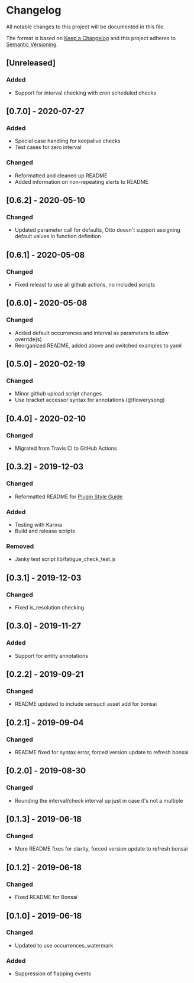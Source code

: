 # Changelog
All notable changes to this project will be documented in this file.

The format is based on [Keep a Changelog](http://keepachangelog.com/en/1.0.0/)
and this project adheres to [Semantic
Versioning](http://semver.org/spec/v2.0.0.html).

## [Unreleased]

### Added
- Support for interval checking with cron scheduled checks

## [0.7.0] - 2020-07-27

### Added
- Special case handling for keepalive checks
- Test cases for zero interval

### Changed
- Reformatted and cleaned up README
- Added information on non-repeating alerts to README

## [0.6.2] - 2020-05-10

### Changed
- Updated parameter call for defaults, Otto doesn't support assigning default values in function definition

## [0.6.1] - 2020-05-08

### Changed
- Fixed releast to use all github actions, no included scripts

## [0.6.0] - 2020-05-08

### Changed
- Added default occurrences and interval as parameters to allow override(s)
- Reorganized README, added above and switched examples to yaml

## [0.5.0] - 2020-02-19

### Changed
- Minor github upload script changes
- Use bracket accessor syntax for annotations (@flowerysong)

## [0.4.0] - 2020-02-10

### Changed
- Migrated from Travis CI to GitHub Actions

## [0.3.2] - 2019-12-03

### Changed
- Reformatted README for [Plugin Style Guide](https://github.com/sensu-plugins/community/blob/master/PLUGIN_STYLEGUIDE.md)

### Added
- Testing with Karma
- Build and release scripts

### Removed
- Janky test script lib/fatigue_check_test.js

## [0.3.1] - 2019-12-03

### Changed
- Fixed is_resolution checking

## [0.3.0] - 2019-11-27

### Added
- Support for entity annotations

## [0.2.2] - 2019-09-21

### Changed
- README updated to include sensuctl asset add for bonsai

## [0.2.1] - 2019-09-04

### Changed
- README fixed for syntax error, forced version update to refresh bonsai

## [0.2.0] - 2019-08-30

### Changed
- Rounding the interval/check interval up just in case it's not a multiple

## [0.1.3] - 2019-06-18

### Changed
- More README fixes for clarity, forced version update to refresh bonsai

## [0.1.2] - 2019-06-18

### Changed
- Fixed README for Bonsai

## [0.1.0] - 2019-06-18

### Changed
- Updated to use occurrences_watermark

### Added
- Suppression of flapping events

